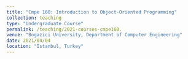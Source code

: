 ```yaml
---
title: "Cmpe 160: Introduction to Object-Oriented Programming"
collection: teaching
type: "Undergraduate Course"
permalink: /teaching/2021-courses-cmpe160.
venue: "Bogazici University, Department of Computer Engineering"
date: 2021/04/04
location: "Istanbul, Turkey"
---
```

